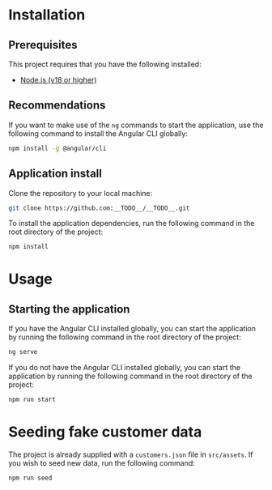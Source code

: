 # Installation

## Prerequisites

This project requires that you have the following installed:

- [Node.js (v18 or higher)](https://nodejs.org/en/download/)

## Recommendations

If you want to make use of the `ng` commands to start the application,
use the following command to install the Angular CLI globally:

```bash
npm install -g @angular/cli
```

## Application install

Clone the repository to your local machine:

```bash
git clone https://github.com:__TODO__/__TODO__.git
```

To install the application dependencies, run the following command in the root directory
of the project:

```bash
npm install
```

# Usage

## Starting the application

If you have the Angular CLI installed globally, you can start the application
by running the following command in the root directory of the project:

```bash
ng serve
```

If you do not have the Angular CLI installed globally, you can start the
application by running the following command in the root directory of the
project:

```bash
npm run start
```

# Seeding fake customer data

The project is already supplied with a `customers.json` file in `src/assets`. If you wish to seed new data, run the following command:

```bash
npm run seed
```
